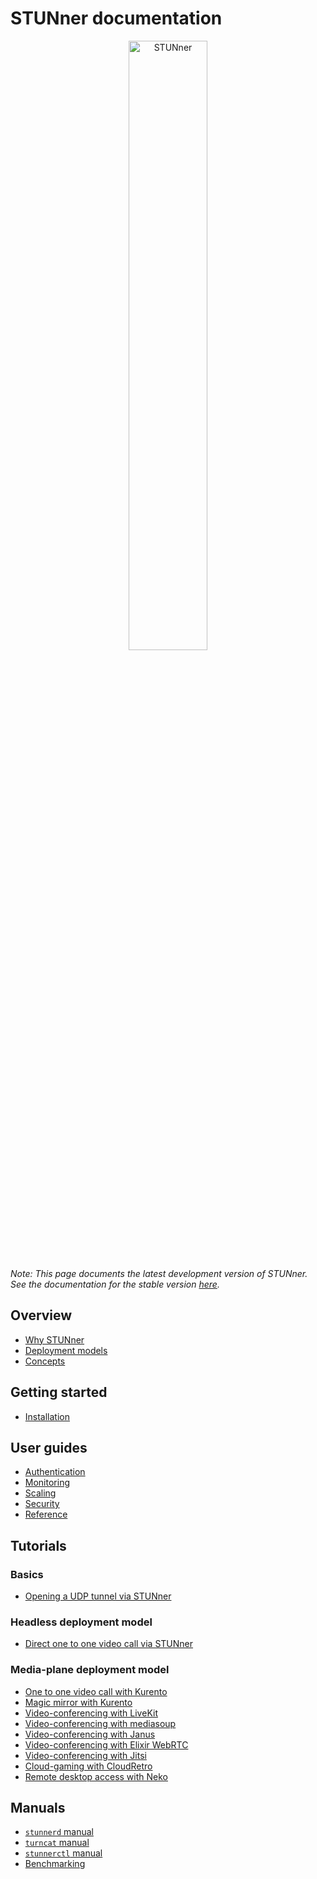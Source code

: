 # STUNner documentation

<p align="center">
  <img alt="STUNner", src="img/stunner.svg" width="50%" height="50%"></br>
</p>

*Note: This page documents the latest development version of STUNner. See the documentation for the stable version [here](https://docs.l7mp.io/en/stable).*

## Overview

* [Why STUNner](WHY.md)
* [Deployment models](DEPLOYMENT.md)
* [Concepts](CONCEPTS.md)

## Getting started

* [Installation](INSTALL.md)

## User guides

* [Authentication](AUTH.md)
* [Monitoring](MONITORING.md)
* [Scaling](SCALING.md)
* [Security](SECURITY.md)
* [Reference](GATEWAY.md)

## Tutorials

### Basics

* [Opening a UDP tunnel via STUNner](examples/simple-tunnel)

### Headless deployment model

* [Direct one to one video call via STUNner](examples/direct-one2one-call)

### Media-plane deployment model

* [One to one video call with Kurento](examples/kurento-one2one-call)
* [Magic mirror with Kurento](examples/kurento-magic-mirror/README.md)
* [Video-conferencing with LiveKit](examples/livekit/README.md)
* [Video-conferencing with mediasoup](examples/mediasoup/README.md)
* [Video-conferencing with Janus](examples/janus/README.md)
* [Video-conferencing with Elixir WebRTC](examples/elixir-webrtc/README.md)
* [Video-conferencing with Jitsi](examples/jitsi/README.md)
* [Cloud-gaming with CloudRetro](examples/cloudretro/README.md)
* [Remote desktop access with Neko](examples/neko/README.md)

## Manuals

* [`stunnerd` manual](cmd/stunnerd.md)
* [`turncat` manual](cmd/turncat.md)
* [`stunnerctl` manual](cmd/stunnerctl.md)
* [Benchmarking](examples/benchmark)
